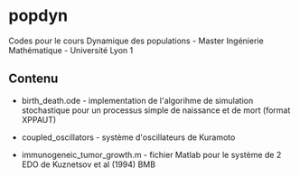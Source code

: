 # popdyn
Codes pour le cours Dynamique des populations - Master Ingénierie Mathématique - Université Lyon 1

## Contenu

* birth_death.ode - implementation de l'algorihme de simulation stochastique pour un processus simple de naissance et de mort (format XPPAUT)

* coupled_oscillators - système d'oscillateurs de Kuramoto

* immunogeneic_tumor_growth.m - fichier Matlab pour le système de 2 EDO de Kuznetsov et al (1994) BMB
